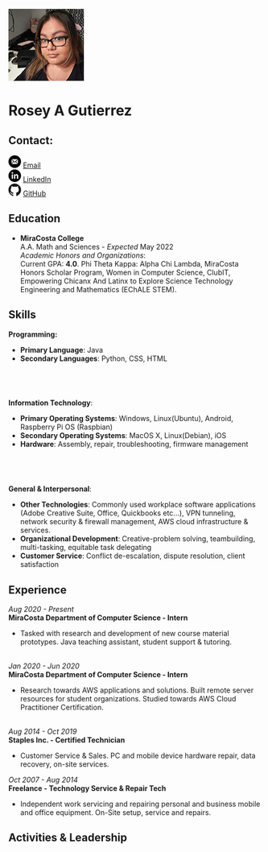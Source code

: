 ![profile-photo](/doc/photo.jpg)
<br/>
# Rosey A Gutierrez  

## Contact:  
![email](/doc/email.png) [Email](mailto:rgutierrez@miracosta.edu)  
![linkedin](/doc/linkedin.png) [LinkedIn](https://www.linkedin.com/in/rosey-a-gutierrez/)  
![GitHub](/doc/github.png) [GitHub](https://github.com/Roseyroseo)  

## Education
- **MiraCosta College**  
A.A. Math and Sciences - *Expected* May 2022  
*Academic Honors and Organizations*:  
Current GPA: **4.0**. Phi Theta Kappa: Alpha Chi Lambda, MiraCosta Honors Scholar Program, 
Women in Computer Science, ClubIT, Empowering Chicanx And Latinx to Explore Science Technology Engineering 
and Mathematics (EChALE STEM).  

## Skills
**Programming:**<br/>
- **Primary Language**: Java
- **Secondary Languages**: Python, CSS, HTML
## <br/>
**Information Technology**:<br/>
- **Primary Operating Systems**: Windows, Linux(Ubuntu), Android, Raspberry Pi OS (Raspbian)
- **Secondary Operating Systems**: MacOS X, Linux(Debian), iOS
- **Hardware**: Assembly, repair, troubleshooting, firmware management
## <br/>
**General & Interpersonal**:<br/>
- **Other Technologies**: Commonly used workplace software applications (Adobe Creative Suite, Office, Quickbooks etc...), 
VPN tunneling, network security & firewall management, AWS cloud infrastructure & services.
- **Organizational Development**: Creative-problem solving, teambuilding, multi-tasking, equitable task delegating
- **Customer Service**: Conflict de-escalation, dispute resolution, client satisfaction  

## Experience 
*Aug 2020 - Present*<br/> 
**MiraCosta Department of Computer Science - Intern**<br/>
- Tasked with research and development of new course material prototypes. Java teaching assistant, 
student support & tutoring.<br/><br/>

*Jan 2020 - Jun 2020*<br/> 
**MiraCosta Department of Computer Science - Intern**<br/>
- Research towards AWS applications and solutions. Built remote server resources for student organizations.
Studied towards AWS Cloud Practitioner Certification.<br/><br/>

*Aug 2014 - Oct 2019*<br/>
**Staples Inc. - Certified Technician**<br/>
- Customer Service & Sales.
PC and mobile device hardware repair, data recovery, on-site services.

*Oct 2007 - Aug 2014*<br/>
**Freelance - Technology Service & Repair Tech**<br/>
- Independent work servicing and repairing personal and business 
mobile and office equipment. On-Site setup, service and repairs.


## Activities & Leadership
